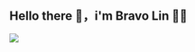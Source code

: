 ## Hello there 👋，i'm Bravo Lin 👨‍💻


<img src="https://github-readme-stats.vercel.app/api/top-langs/?username={Bravo Lin}" />
